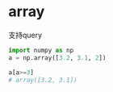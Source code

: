
# array


支持query

```py
import numpy as np
a = np.array([3.2, 3.1, 2])

a[a>=3]
# array([3.2, 3.1])
```